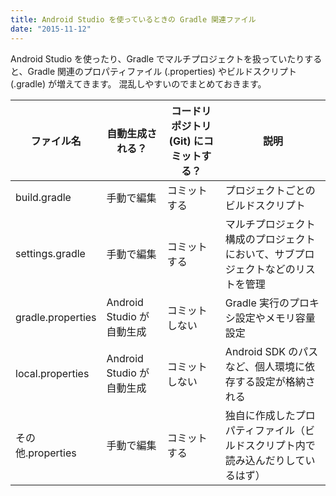 ```yaml
---
title: Android Studio を使っているときの Gradle 関連ファイル
date: "2015-11-12"
---
```


Android Studio を使ったり、Gradle でマルチプロジェクトを扱っていたりすると、Gradle 関連のプロパティファイル (.properties) やビルドスクリプト (.gradle) が増えてきます。
混乱しやすいのでまとめておきます。

| ファイル名 | 自動生成される？ | コードリポジトリ (Git) にコミットする？ | 説明 |
| ---- | ---- | ---- | ---- |
| build.gradle | 手動で編集 | コミットする | プロジェクトごとのビルドスクリプト |
| settings.gradle | 手動で編集 | コミットする | マルチプロジェクト構成のプロジェクトにおいて、サブプロジェクトなどのリストを管理 |
| gradle.properties | Android Studio が自動生成 | コミットしない | Gradle 実行のプロキシ設定やメモリ容量設定 |
| local.properties | Android Studio が自動生成 | コミットしない | Android SDK のパスなど、個人環境に依存する設定が格納される |
| その他.properties | 手動で編集 | コミットする | 独自に作成したプロパティファイル（ビルドスクリプト内で読み込んだりしているはず） |

